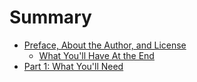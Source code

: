 # Summary

* [Preface, About the Author, and License](README.md)
    * [What You'll Have At the End](goal.md)    
* [Part 1: What You'll Need](part1-requirements/chapter1.md)    



